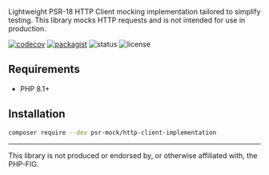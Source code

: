 Lightweight PSR-18 HTTP Client mocking implementation tailored to simplify testing. This library mocks HTTP requests and is not intended for use in production.

[![codecov](https://img.shields.io/codecov/c/github/psr-mock/http-client-implementation)](https://codecov.io/gh/psr-mock/http-client-implementation) [![packagist](https://img.shields.io/packagist/dt/psr-mock/http-client-implementation)](https://packagist.org/packages/psr-mock/http-client-implementation) ![status](https://img.shields.io/github/checks-status/psr-mock/http-client-implementation/1.x) ![license](https://img.shields.io/github/license/psr-mock/http-client-implementation)

## Requirements

-   PHP 8.1+

## Installation

```bash
composer require --dev psr-mock/http-client-implementation
```

---

This library is not produced or endorsed by, or otherwise affiliated with, the PHP-FIG.
